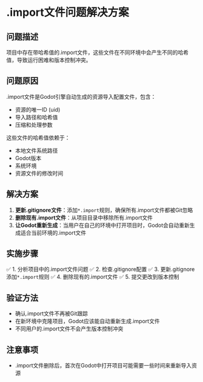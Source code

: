 # .import文件问题解决方案

## 问题描述
项目中存在带哈希值的.import文件，这些文件在不同环境中会产生不同的哈希值，导致运行困难和版本控制冲突。

## 问题原因
.import文件是Godot引擎自动生成的资源导入配置文件，包含：
- 资源的唯一ID (uid)
- 导入路径和哈希值
- 压缩和处理参数

这些文件的哈希值依赖于：
- 本地文件系统路径
- Godot版本
- 系统环境
- 资源文件的修改时间

## 解决方案
1. **更新.gitignore文件**：添加`*.import`规则，确保所有.import文件都被Git忽略
2. **删除现有.import文件**：从项目目录中移除所有.import文件
3. **让Godot重新生成**：当用户在自己的环境中打开项目时，Godot会自动重新生成适合当前环境的.import文件

## 实施步骤
✅ 1. 分析项目中的.import文件问题
✅ 2. 检查.gitignore配置
✅ 3. 更新.gitignore添加`*.import`规则
✅ 4. 删除现有的.import文件
✅ 5. 提交更改到版本控制

## 验证方法
- 确认.import文件不再被Git跟踪
- 在新环境中克隆项目，Godot应该能自动重新生成.import文件
- 不同用户的.import文件不会产生版本控制冲突

## 注意事项
- .import文件删除后，首次在Godot中打开项目可能需要一些时间来重新导入资源